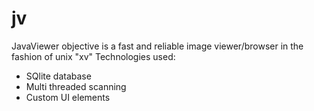 # jv

JavaViewer objective is a fast and reliable image viewer/browser in the fashion of unix "xv"
Technologies used:
- SQlite database
- Multi threaded scanning
- Custom UI elements

